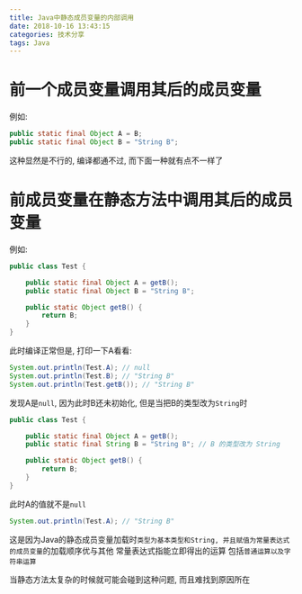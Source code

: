 ```yaml
---
title: Java中静态成员变量的内部调用
date: 2018-10-16 13:43:15
categories: 技术分享
tags: Java
---
```


# 前一个成员变量调用其后的成员变量
例如:
```Java
public static final Object A = B;
public static final Object B = "String B";
```
这种显然是不行的, 编译都通不过, 而下面一种就有点不一样了

# 前成员变量在静态方法中调用其后的成员变量
例如:
```Java
public class Test {

    public static final Object A = getB();
    public static final Object B = "String B";

    public static Object getB() {
        return B;
    }
}
```
此时编译正常但是, 打印一下A看看:
```Java
System.out.println(Test.A); // null
System.out.println(Test.B); // "String B"
System.out.println(Test.getB()); // "String B"
```
发现A是`null`, 因为此时B还未初始化, 但是当把B的类型改为`String`时
```Java
public class Test {

    public static final Object A = getB();
    public static final String B = "String B"; // B 的类型改为 String

    public static Object getB() {
        return B;
    }
}
```
此时A的值就不是`null`
```Java
System.out.println(Test.A); // "String B"
```
这是因为Java的静态成员变量加载时`类型为基本类型和String, 并且赋值为常量表达式的成员变量`的加载顺序优与其他
常量表达式指能立即得出的运算 包括`普通运算以及字符串运算`


当静态方法太复杂的时候就可能会碰到这种问题, 而且难找到原因所在

